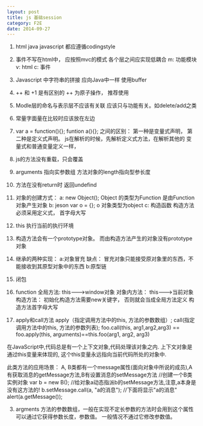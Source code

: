 ```yaml
---
layout: post
title: js 基础session
category: F2E
date: 2014-09-27
---
```

1. html java javascript 都应遵循codingstyle
2. 事件不写在html中， 应按照mvc的模式 各个层之间应实现低耦合
m: 功能模块
v: html
c: 事件
3. Javascript 中字符串的拼接 应向Java中一样 使用buffer
4. ++ 和 +1 是有区别的 ++ 为原子操作， 推荐使用
5. Modle层的命名与表示层不应该有关联
应该只与功能有关。如delete/add之类
6. 常量字面量在比较时应该放在左边
7. var a = function(){};
funtion a(){};
之间的区别：
第一种是变量式声明，
第二种是定义式声明。
js在解析的时候，先解析定义式方法，在解析其他的
变量式和普通变量定义一样，
8. js的方法没有重载，只会覆盖
9. arguments 指向实参数组
方法对象的length指向型参长度
10. 方法在没有return时 返回undefind
11. 对象的创建方式：
a: new Object();
Object 的类型为Function
是由Function对象产生对象
b: jeson
var o = {};
o 对象类型为object
c: 构造函数
构造方法必须采用定义式， 首字母大写

12. this 执行当前的执行环境
13. 构造方法会有一个prototype对象。
而由构造方法产生的对象没有prototype对象

14. 继承的两种实现：
a:对象冒充
缺点： 冒充对象只能接受原对象里的东西，不能接收到其原型对象中的东西
b:原型链
15. 闭包

1. function
全局方法: this--->window对象
对象内方法： this--->当前对象
构造方法： 初始化构造方法需要new关键字， 否则就会当成全局方法定义
构造方法首字母大写

2. apply和call方法
apply（指定调用方法中的this, 方法的参数数组）;
call(指定调用方法中的this, 方法的参数列表);
foo.call(this, arg1,arg2,arg3) == foo.apply(this, arguments)==this.foo(arg1, arg2, arg3)

在JavaScript中,代码总是有一个上下文对象,代码处理该对象之内. 上下文对象是通过this变量来体现的, 这个this变量永远指向当前代码所处的对象中.

此类方法的应用场景：
A, B类都有一个message属性(面向对象中所说的成员),A有获取消息的getMessage方法,B有设置消息的setMessage方法
//创建一个B类实例对象
var b = new B();
//给对象a动态指派b的setMessage方法,注意,a本身是没有这方法的!
b.setMessage.call(a, "a的消息");
//下面将显示"a的消息"
alert(a.getMessage());

3. argments
方法的参数数组，一般在实现不定长参数的方法时会用到这个属性
可以通过它获得参数长度，参数值。
一般情况不通过它修改参数值。

 